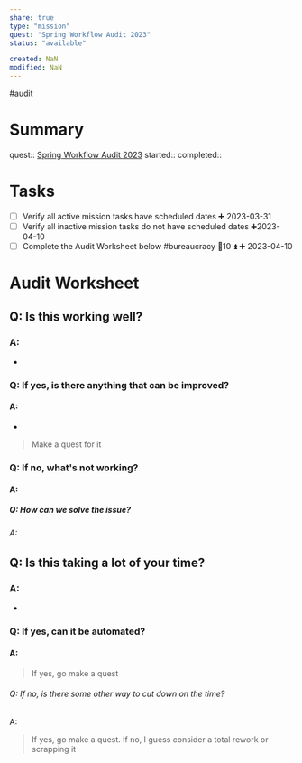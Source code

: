 ```yaml
---
share: true
type: "mission"
quest: "Spring Workflow Audit 2023"
status: "available"

created: NaN 
modified: NaN
---
```

 #audit 
# Summary
quest:: [Spring Workflow Audit 2023](./Spring%20Workflow%20Audit%202023.md)
started:: 
completed::
# Tasks
- [ ] Verify all active mission tasks have scheduled dates ➕ 2023-03-31
- [ ] Verify all inactive mission tasks do not have scheduled dates ➕2023-04-10
- [ ] Complete the Audit Worksheet below #bureaucracy 🥄10 ⏫ ➕ 2023-04-10

# Audit Worksheet
## Q: Is this working well?
### A: 
- 
### Q: If yes, is there anything that can be improved?
#### A:
- 
> Make a quest for it
### Q: If no, what's not working?
#### A:

##### Q: How can we solve the issue?
###### A: 

## Q: Is this taking a lot of your time?
### A:
- 
### Q: If yes, can it be automated?
#### A: 
> If yes, go make a quest
###### Q: If no, is there some other way to cut down on the time?
A: 
> If yes, go make a quest. If no, I guess consider a total rework or scrapping it